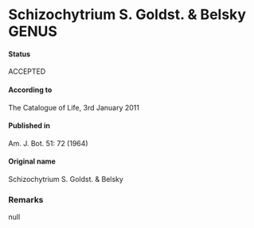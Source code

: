 Schizochytrium S. Goldst. & Belsky GENUS
=======

#### Status
ACCEPTED

#### According to
The Catalogue of Life, 3rd January 2011

#### Published in
Am. J. Bot. 51: 72 (1964)

#### Original name
Schizochytrium S. Goldst. & Belsky

### Remarks
null